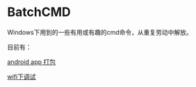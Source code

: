 # BatchCMD

Windows下用到的一些有用或有趣的cmd命令，从重复劳动中解放。

目前有：

[android app 打包](https://github.com/Sbingo/BatchCMD/blob/master/app%20assemble.md)

[wifi下调试](https://github.com/Sbingo/BatchCMD/blob/master/wifi%20debug.md)

